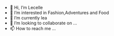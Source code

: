 - 👋 Hi, I’m Lecelle
- 👀 I’m interested in Fashion,Adventures and Food
- 🌱 I’m currently lea
- 💞️ I’m looking to collaborate on ...
- 📫 How to reach me ...

<!---
Cellyqt/Cellyqt is a ✨ special ✨ repository because its `README.md` (this file) appears on your GitHub profile.
You can click the Preview link to take a look at your changes.
--->
